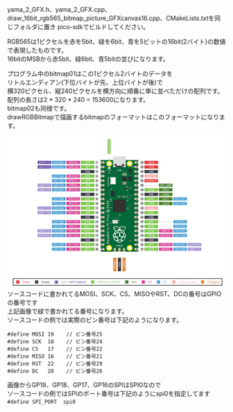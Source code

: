 yama_2_GFX.h、yama_2_GFX.cpp、draw_16bit_rgb565_bitmap_picture_GFXcanvas16.cpp、CMakeLists.txtを同じフォルダに置き pico-sdkでビルドしてください。  
  
RGB565は1ピクセルを赤を5bit、緑を6bit、青を5ビットの16bit(2バイト)の数値で表現したものです。  
16bitのMSBから赤5bit、緑6bit、青5bitの並びになります。  

プログラム中のbitmap01はこの1ピクセル2バイトのデータを  
リトルエンディアン(下位バイトが先、上位バイトが後)で  
横320ピクセル、縦240ピクセルを横方向に順番に単に並べただけの配列です。  
配列の長さは2 * 320 * 240 = 153600になります。  
bitmap02も同様です。  
drawRGBBitmapで描画するbitmapのフォーマットはこのフォーマットになります。
  
![pico pinout](https://github.com/yamayamaru/yama_2_GFX/blob/main/img/raspberrypipicopinout.jpg)  
ソースコードに書かれてるMOSI、SCK、CS、MISOやRST、DCの番号はGPIOの番号です  
上記画像で緑で書かれてる番号になります。  
ソースコードの例では実際のピン番号は下記のようになります。  
  
    #define MOSI 19    // ピン番号25
    #define SCK  18    // ピン番号24
    #define CS   17    // ピン番号22
    #define MISO 16    // ピン番号21
    #define RST  22    // ピン番号29
    #define DC   20    // ピン番号26
  
画像からGP19、GP18、GP17、GP16のSPIはSPI0なので  
ソースコードの例ではSPIのポート番号は下記のようにspi0を指定してます  
`#define SPI_PORT  spi0`
